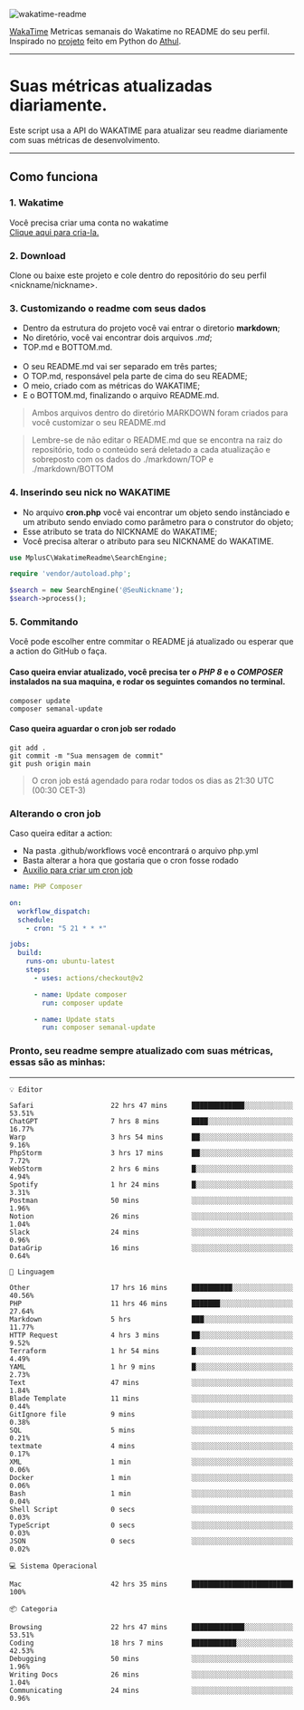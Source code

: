 ![wakatime-readme](https://socialify.git.ci/bymatheus/wakatime-readme/image?description=1&descriptionEditable=M%C3%A9tricas%20semanais%20do%20Wakatime%20no%20seu%20README%20de%20perfil.&font=KoHo&forks=1&language=1&owner=1&pattern=Signal&stargazers=1&theme=Dark)

[WakaTime](https://wakatime.com) Metricas semanais do Wakatime no README do seu perfil. <br>
Inspirado no [projeto](https://github.com/athul/waka-readme) feito em Python do [Athul](https://github.com/athul).
___

# Suas métricas atualizadas diariamente.
Este script usa a API do WAKATIME para atualizar seu readme diariamente com suas métricas de desenvolvimento.

___

## Como funciona

### 1. Wakatime
Você precisa criar uma conta no wakatime <br>
[Clique aqui para cria-la.](https://wakatime.com) 

### 2. Download
Clone ou baixe este projeto e cole dentro do repositório do seu perfil <nickname/nickname>.

### 3. Customizando o readme com seus dados
- Dentro da estrutura do projeto você vai entrar o diretorio **markdown**;  
- No diretório, você vai encontrar dois arquivos *.md*;
- TOP.md e BOTTOM.md.
<br><br>
- O seu README.md vai ser separado em três partes; 
- O TOP.md, responsável pela parte de cima do seu README;
- O meio, criado com as métricas do WAKATIME;
- E o BOTTOM.md, finalizando o arquivo README.md.<br>

> Ambos arquivos dentro do diretório MARKDOWN foram criados para você customizar o seu README.md

> Lembre-se de não editar o README.md que se encontra na raiz do repositório, todo o conteúdo será deletado a cada atualização e sobreposto com os dados do ./markdown/TOP e ./markdown/BOTTOM

### 4. Inserindo seu nick no WAKATIME
- No arquivo **cron.php** você vai encontrar um objeto sendo instânciado e um atributo sendo enviado como parâmetro para o construtor do objeto;
- Esse atributo se trata do NICKNAME do WAKATIME;
- Você precisa alterar o atributo para seu NICKNAME do WAKATIME.

```php
use MplusC\WakatimeReadme\SearchEngine;

require 'vendor/autoload.php';

$search = new SearchEngine('@SeuNickname');
$search->process();
```

### 5. Commitando
Você pode escolher entre commitar o README já atualizado ou esperar que a action do GitHub o faça. <br>

#### Caso queira enviar atualizado, você precisa ter o *PHP 8* e o *COMPOSER* instalados na sua maquina, e rodar os seguintes comandos no terminal.
```composer
composer update
composer semanal-update 
```

#### Caso queira aguardar o cron job ser rodado 
```git 
git add .
git commit -m "Sua mensagem de commit"
git push origin main
```

>O cron job está agendado para rodar todos os dias as 21:30 UTC (00:30 CET-3) 

### Alterando o cron job
Caso queira editar a action:

- Na pasta .github/workflows você encontrará o arquivo php.yml
- Basta alterar a hora que gostaria que o cron fosse rodado
- [Auxilio para criar um cron job](https://crontab.guru)

```yml
name: PHP Composer

on:
  workflow_dispatch:
  schedule:
    - cron: "5 21 * * *"

jobs:
  build:
    runs-on: ubuntu-latest
    steps:
      - uses: actions/checkout@v2

      - name: Update composer
        run: composer update

      - name: Update stats
        run: composer semanal-update
```

### Pronto, seu readme sempre atualizado com suas métricas, essas são as minhas:

___
```text
💡 Editor

Safari                   22 hrs 47 mins      █████████████░░░░░░░░░░░░     53.51%
ChatGPT                  7 hrs 8 mins        ████░░░░░░░░░░░░░░░░░░░░░     16.77%
Warp                     3 hrs 54 mins       ██░░░░░░░░░░░░░░░░░░░░░░░      9.16%
PhpStorm                 3 hrs 17 mins       ██░░░░░░░░░░░░░░░░░░░░░░░      7.72%
WebStorm                 2 hrs 6 mins        █░░░░░░░░░░░░░░░░░░░░░░░░      4.94%
Spotify                  1 hr 24 mins        █░░░░░░░░░░░░░░░░░░░░░░░░      3.31%
Postman                  50 mins             ░░░░░░░░░░░░░░░░░░░░░░░░░      1.96%
Notion                   26 mins             ░░░░░░░░░░░░░░░░░░░░░░░░░      1.04%
Slack                    24 mins             ░░░░░░░░░░░░░░░░░░░░░░░░░      0.96%
DataGrip                 16 mins             ░░░░░░░░░░░░░░░░░░░░░░░░░      0.64%
```
```text
💬 Linguagem

Other                    17 hrs 16 mins      ██████████░░░░░░░░░░░░░░░     40.56%
PHP                      11 hrs 46 mins      ███████░░░░░░░░░░░░░░░░░░     27.64%
Markdown                 5 hrs               ███░░░░░░░░░░░░░░░░░░░░░░     11.77%
HTTP Request             4 hrs 3 mins        ██░░░░░░░░░░░░░░░░░░░░░░░      9.52%
Terraform                1 hr 54 mins        █░░░░░░░░░░░░░░░░░░░░░░░░      4.49%
YAML                     1 hr 9 mins         █░░░░░░░░░░░░░░░░░░░░░░░░      2.73%
Text                     47 mins             ░░░░░░░░░░░░░░░░░░░░░░░░░      1.84%
Blade Template           11 mins             ░░░░░░░░░░░░░░░░░░░░░░░░░      0.44%
GitIgnore file           9 mins              ░░░░░░░░░░░░░░░░░░░░░░░░░      0.38%
SQL                      5 mins              ░░░░░░░░░░░░░░░░░░░░░░░░░      0.21%
textmate                 4 mins              ░░░░░░░░░░░░░░░░░░░░░░░░░      0.17%
XML                      1 min               ░░░░░░░░░░░░░░░░░░░░░░░░░      0.06%
Docker                   1 min               ░░░░░░░░░░░░░░░░░░░░░░░░░      0.06%
Bash                     1 min               ░░░░░░░░░░░░░░░░░░░░░░░░░      0.04%
Shell Script             0 secs              ░░░░░░░░░░░░░░░░░░░░░░░░░      0.03%
TypeScript               0 secs              ░░░░░░░░░░░░░░░░░░░░░░░░░      0.03%
JSON                     0 secs              ░░░░░░░░░░░░░░░░░░░░░░░░░      0.02%
```
```text
💻 Sistema Operacional

Mac                      42 hrs 35 mins      █████████████████████████       100%
```
```text
📦 Categoria

Browsing                 22 hrs 47 mins      █████████████░░░░░░░░░░░░     53.51%
Coding                   18 hrs 7 mins       ███████████░░░░░░░░░░░░░░     42.53%
Debugging                50 mins             ░░░░░░░░░░░░░░░░░░░░░░░░░      1.96%
Writing Docs             26 mins             ░░░░░░░░░░░░░░░░░░░░░░░░░      1.04%
Communicating            24 mins             ░░░░░░░░░░░░░░░░░░░░░░░░░      0.96%
```
